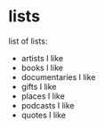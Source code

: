 # lists

list of lists:
- artists I like
- books I like
- documentaries I like
- gifts I like
- places I like
- podcasts I like
- quotes I like
